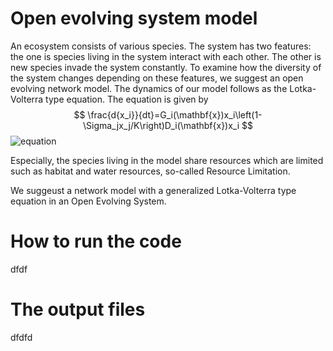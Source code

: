 # Open evolving system model
An ecosystem consists of various species.
The system has two features: the one is species living in the system interact with each other.
The other is new species invade the system constantly.
To examine how the diversity of the system changes depending on these features, we suggest an open evolving network model.
The dynamics of our model follows as the Lotka-Volterra type equation.
The equation is given by
$$ \frac{d{x_i}}{dt}=G_i(\mathbf{x})x_i\left(1-\Sigma_jx_j/K\right)D_i(\mathbf{x})x_i $$
![equation](https://render.githubusercontent.com/render/math?math=\frac{d{x_i}}{dt}=G_i(\mathbf{x})x_i\left(1-\Sigma_jx_j/K\right)+D_i(\mathbf{x})x_i)

Especially, the species living in the model share resources which are limited such as habitat and water resources, so-called Resource Limitation.



We suggeust a network model with a generalized Lotka-Volterra type equation in an Open Evolving System.

# How to run the code
dfdf

# The output files
dfdfd
